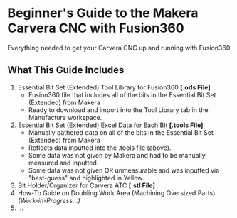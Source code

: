 # Beginner's Guide to the Makera Carvera CNC with Fusion360
Everything needed to get your Carvera CNC up and running with Fusion360

## What This Guide Includes
1. Essential Bit Set (Extended) Tool Library for Fusion360 **[.ods File]**
   - Fusion360 file that includes all of the bits in the Essential Bit Set (Extended) from Makera
   - Ready to download and import into the Tool Library tab in the Manufacture workspace.
3. Essential Bit Set (Extended) Excel Data for Each Bit **[.tools File]**
   - Manually gathered data on all of the bits in the Essential Bit Set (Extended) from Makera
   - Reflects data inputted into the .tools file (above).
   - Some data was not given by Makera and had to be manually measured and inputted.
   - Some data was not given OR unmeasurable and was inputted via "best-guess" and highlighted in Yellow.
5. Bit Holder/Organizer for Carvera ATC **[.stl File]**
6. How-To Guide on Doubling Work Area (Machining Oversized Parts) *(Work-in-Progress...)*
7. ...
